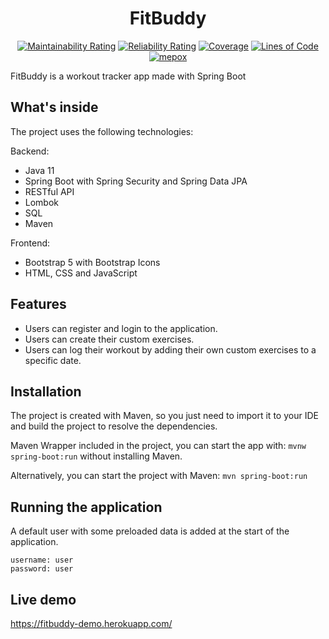 <h1 align="center">FitBuddy</h1>

<div align="center">

[![Maintainability Rating](https://sonarcloud.io/api/project_badges/measure?project=mepox_fitbuddy&metric=sqale_rating)](https://github.com/mepox/fitbuddy)
[![Reliability Rating](https://sonarcloud.io/api/project_badges/measure?project=mepox_fitbuddy&metric=reliability_rating)](https://github.com/mepox/fitbuddy)
[![Coverage](https://sonarcloud.io/api/project_badges/measure?project=mepox_fitbuddy&metric=coverage)](https://github.com/mepox/fitbuddy)
[![Lines of Code](https://sonarcloud.io/api/project_badges/measure?project=mepox_fitbuddy&metric=ncloc)](https://github.com/mepox/fitbuddy)
[![mepox](https://circleci.com/gh/mepox/fitbuddy.svg?style=svg)](https://github.com/mepox/fitbuddy)

</div>

FitBuddy is a workout tracker app made with Spring Boot

## What's inside

The project uses the following technologies:

Backend:
- Java 11
- Spring Boot with Spring Security and Spring Data JPA
- RESTful API
- Lombok
- SQL
- Maven

Frontend:
- Bootstrap 5 with Bootstrap Icons
- HTML, CSS and JavaScript

## Features

- Users can register and login to the application.
- Users can create their custom exercises.
- Users can log their workout by adding their own custom exercises to a specific date.

## Installation

The project is created with Maven, so you just need to import it to your IDE and build the project to resolve the dependencies.

Maven Wrapper included in the project, you can start the app with: `mvnw spring-boot:run` without installing Maven.

Alternatively, you can start the project with Maven: `mvn spring-boot:run`

## Running the application

A default user with some preloaded data is added at the start of the application.

```
username: user
password: user
```

## Live demo

https://fitbuddy-demo.herokuapp.com/
